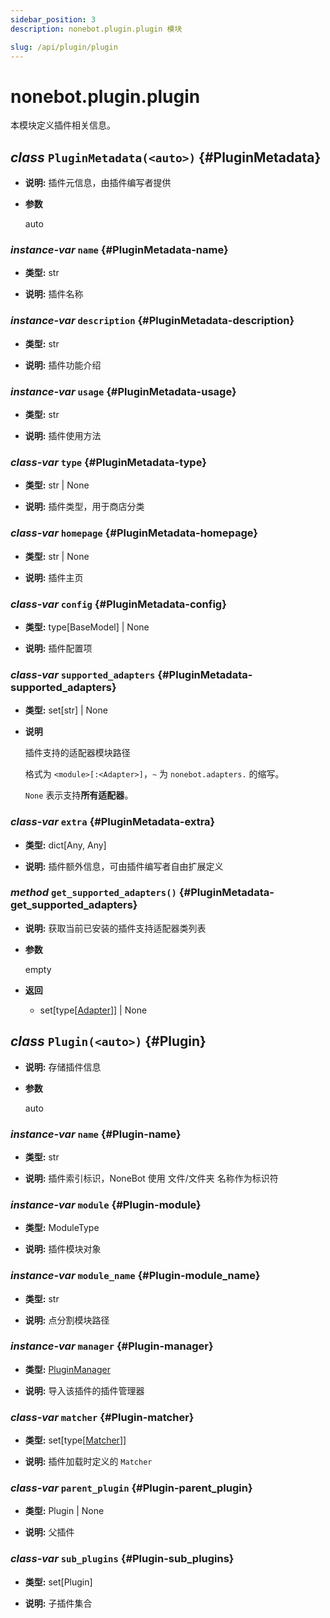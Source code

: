 ```yaml
---
sidebar_position: 3
description: nonebot.plugin.plugin 模块

slug: /api/plugin/plugin
---
```


# nonebot.plugin.plugin

本模块定义插件相关信息。

## _class_ `PluginMetadata(<auto>)` {#PluginMetadata}

- **说明:** 插件元信息，由插件编写者提供

- **参数**

  auto

### _instance-var_ `name` {#PluginMetadata-name}

- **类型:** str

- **说明:** 插件名称

### _instance-var_ `description` {#PluginMetadata-description}

- **类型:** str

- **说明:** 插件功能介绍

### _instance-var_ `usage` {#PluginMetadata-usage}

- **类型:** str

- **说明:** 插件使用方法

### _class-var_ `type` {#PluginMetadata-type}

- **类型:** str | None

- **说明:** 插件类型，用于商店分类

### _class-var_ `homepage` {#PluginMetadata-homepage}

- **类型:** str | None

- **说明:** 插件主页

### _class-var_ `config` {#PluginMetadata-config}

- **类型:** type[BaseModel] | None

- **说明:** 插件配置项

### _class-var_ `supported_adapters` {#PluginMetadata-supported_adapters}

- **类型:** set[str] | None

- **说明**

  插件支持的适配器模块路径

  格式为 `<module>[:<Adapter>]`，`~` 为 `nonebot.adapters.` 的缩写。

  `None` 表示支持**所有适配器**。

### _class-var_ `extra` {#PluginMetadata-extra}

- **类型:** dict[Any, Any]

- **说明:** 插件额外信息，可由插件编写者自由扩展定义

### _method_ `get_supported_adapters()` {#PluginMetadata-get_supported_adapters}

- **说明:** 获取当前已安装的插件支持适配器类列表

- **参数**

  empty

- **返回**

  - set[type[[Adapter](../adapters/index.md#Adapter)]] | None

## _class_ `Plugin(<auto>)` {#Plugin}

- **说明:** 存储插件信息

- **参数**

  auto

### _instance-var_ `name` {#Plugin-name}

- **类型:** str

- **说明:** 插件索引标识，NoneBot 使用 文件/文件夹 名称作为标识符

### _instance-var_ `module` {#Plugin-module}

- **类型:** ModuleType

- **说明:** 插件模块对象

### _instance-var_ `module_name` {#Plugin-module_name}

- **类型:** str

- **说明:** 点分割模块路径

### _instance-var_ `manager` {#Plugin-manager}

- **类型:** [PluginManager](manager.md#PluginManager)

- **说明:** 导入该插件的插件管理器

### _class-var_ `matcher` {#Plugin-matcher}

- **类型:** set[type[[Matcher](../matcher.md#Matcher)]]

- **说明:** 插件加载时定义的 `Matcher`

### _class-var_ `parent_plugin` {#Plugin-parent_plugin}

- **类型:** Plugin | None

- **说明:** 父插件

### _class-var_ `sub_plugins` {#Plugin-sub_plugins}

- **类型:** set[Plugin]

- **说明:** 子插件集合
